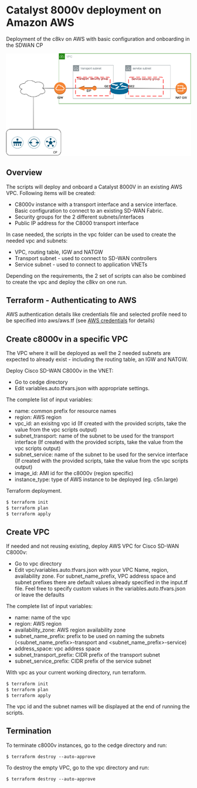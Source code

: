 # Catalyst 8000v deployment on Amazon AWS

Deployment of the c8kv on AWS with basic configuration and onboarding in the SDWAN CP

![C8KV Deployment](cedge_deployment_aws.png)

## Overview

The scripts will deploy and onboard a Catalyst 8000V in an existing AWS VPC. Following items will be created:
- C8000v instance with a transport interface and a service interface. Basic configuration to connect to an existing SD-WAN Fabric. 
- Security groups for the 2 different subnets/interfaces
- Public IP address for the C8000 transport interface

In case needed, the scripts in the vpc folder can be used to create the needed vpc and subnets:
- VPC, routing table, IGW and NATGW
- Transport subnet - used to connect to SD-WAN controllers
- Service subnet - used to connect to application VNETs

Depending on the requirements, the 2 set of scripts can also be combined to create the vpc and deploy the c8kv on one run.



## Terraform - Authenticating to AWS

AWS authentication details like credentials file and selected profile need to be specified into aws/aws.tf
(see [AWS credentials](https://docs.aws.amazon.com/cli/latest/userguide/cli-configure-files.html) for details)

## Create c8000v in a specific VPC

The VPC where it will be deployed as well the 2 needed subnets are expected to already exist - including the routing table, an IGW and NATGW. 

Deploy Cisco SD-WAN C8000v in the VNET:
- Go to cedge directory
- Edit variables.auto.tfvars.json with appropriate settings.

The complete list of input variables:
- name: common prefix for resource names
- region: AWS region
- vpc_id: an exisitng vpc id (If created with the provided scripts, take the value from the vpc scripts output)
- subnet_transport: name of the subnet to be used for the transport interface (If created with the provided scripts, take the value from the vpc scripts output)
- subnet_service: name of the subnet to be used for the service interface   (If created with the provided scripts, take the value from the vpc scripts output)
- image_id: AMI id for the c8000v (region specific)
- instance_type: type of AWS instance to be deployed (eg. c5n.large)

Terraform deployment.
```
$ terraform init
$ terraform plan
$ terraform apply
```


## Create VPC

If needed and not reusing existing, deploy AWS VPC for Cisco SD-WAN C8000v: 
- Go to vpc directory
- Edit vpc/variables.auto.tfvars.json with your VPC Name, region, availability zone.
For subnet_name_prefix, VPC address space and subnet prefixes there are default values already specified in the input.tf file. Feel free to specify custom values in the variables.auto.tfvars.json or leave the defaults

The complete list of input variables:
- name: name of the vpc
- region: AWS region
- availability_zone: AWS region availability zone
- subnet_name_prefix: prefix to be used on naming the subnets (<subnet_name_prefix>-transport and <subnet_name_prefix>-service)
- address_space:   vpc address space
- subnet_transport_prefix: CIDR prefix of the transport subnet
- subnet_service_prefix: CIDR prefix of the service subnet


With vpc as your current working directory, run terraform.
```
$ terraform init
$ terraform plan
$ terraform apply
```
The vpc id and the subnet names will be displayed at the end of running the scripts. 



## Termination

To terminate c8000v instances, go to the cedge directory and run:
```
$ terraform destroy --auto-approve
```

To destroy the empty VPC, go to the vpc directory and run:
```
$ terraform destroy --auto-approve
```



